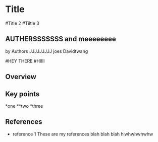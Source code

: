 # Title
#Title 2
#Tiltle 3
## AUTHERSSSSSSS and meeeeeeee
by Authors
JJJJJJJJJ joes
Davidtwang

#HEY THERE
#HIIII
## Overview

## Key points

*one
**two
*three

## References

* reference 1
These are my references blah blah blah
hiwhwhwhwhw
